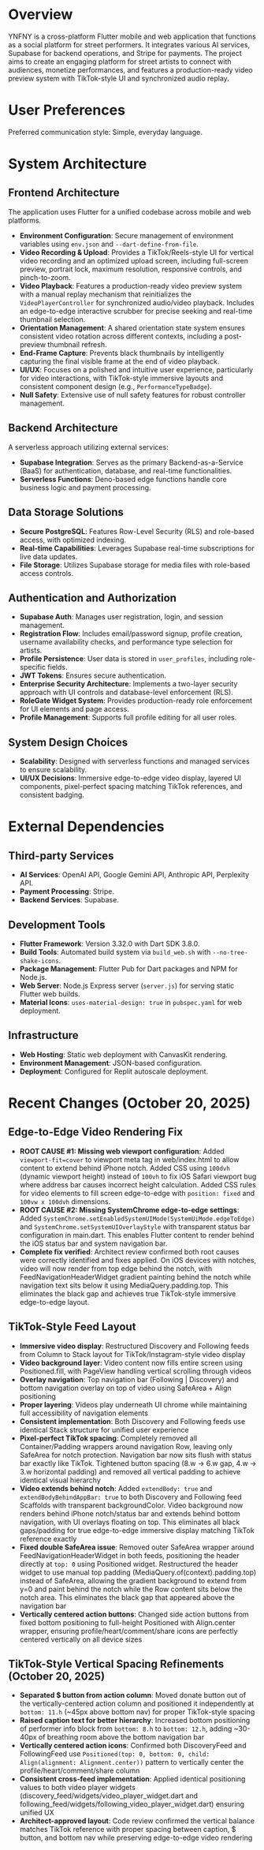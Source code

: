 # Overview
YNFNY is a cross-platform Flutter mobile and web application that functions as a social platform for street performers. It integrates various AI services, Supabase for backend operations, and Stripe for payments. The project aims to create an engaging platform for street artists to connect with audiences, monetize performances, and features a production-ready video preview system with TikTok-style UI and synchronized audio replay.

# User Preferences
Preferred communication style: Simple, everyday language.

# System Architecture

## Frontend Architecture
The application uses Flutter for a unified codebase across mobile and web platforms.
- **Environment Configuration**: Secure management of environment variables using `env.json` and `--dart-define-from-file`.
- **Video Recording & Upload**: Provides a TikTok/Reels-style UI for vertical video recording and an optimized upload screen, including full-screen preview, portrait lock, maximum resolution, responsive controls, and pinch-to-zoom.
- **Video Playback**: Features a production-ready video preview system with a manual replay mechanism that reinitializes the `VideoPlayerController` for synchronized audio/video playback. Includes an edge-to-edge interactive scrubber for precise seeking and real-time thumbnail selection.
- **Orientation Management**: A shared orientation state system ensures consistent video rotation across different contexts, including a post-preview thumbnail refresh.
- **End-Frame Capture**: Prevents black thumbnails by intelligently capturing the final visible frame at the end of video playback.
- **UI/UX**: Focuses on a polished and intuitive user experience, particularly for video interactions, with TikTok-style immersive layouts and consistent component design (e.g., `PerformanceTypeBadge`).
- **Null Safety**: Extensive use of null safety features for robust controller management.

## Backend Architecture
A serverless approach utilizing external services:
- **Supabase Integration**: Serves as the primary Backend-as-a-Service (BaaS) for authentication, database, and real-time functionalities.
- **Serverless Functions**: Deno-based edge functions handle core business logic and payment processing.

## Data Storage Solutions
- **Secure PostgreSQL**: Features Row-Level Security (RLS) and role-based access, with optimized indexing.
- **Real-time Capabilities**: Leverages Supabase real-time subscriptions for live data updates.
- **File Storage**: Utilizes Supabase storage for media files with role-based access controls.

## Authentication and Authorization
- **Supabase Auth**: Manages user registration, login, and session management.
- **Registration Flow**: Includes email/password signup, profile creation, username availability checks, and performance type selection for artists.
- **Profile Persistence**: User data is stored in `user_profiles`, including role-specific fields.
- **JWT Tokens**: Ensures secure authentication.
- **Enterprise Security Architecture**: Implements a two-layer security approach with UI controls and database-level enforcement (RLS).
- **RoleGate Widget System**: Provides production-ready role enforcement for UI elements and page access.
- **Profile Management**: Supports full profile editing for all user roles.

## System Design Choices
- **Scalability**: Designed with serverless functions and managed services to ensure scalability.
- **UI/UX Decisions**: Immersive edge-to-edge video display, layered UI components, pixel-perfect spacing matching TikTok references, and consistent badging.

# External Dependencies

## Third-party Services
- **AI Services**: OpenAI API, Google Gemini API, Anthropic API, Perplexity API.
- **Payment Processing**: Stripe.
- **Backend Services**: Supabase.

## Development Tools
- **Flutter Framework**: Version 3.32.0 with Dart SDK 3.8.0.
- **Build Tools**: Automated build system via `build_web.sh` with `--no-tree-shake-icons`.
- **Package Management**: Flutter Pub for Dart packages and NPM for Node.js.
- **Web Server**: Node.js Express server (`server.js`) for serving static Flutter web builds.
- **Material Icons**: `uses-material-design: true` in `pubspec.yaml` for web deployment.

## Infrastructure
- **Web Hosting**: Static web deployment with CanvasKit rendering.
- **Environment Management**: JSON-based configuration.
- **Deployment**: Configured for Replit autoscale deployment.

# Recent Changes (October 20, 2025)

## Edge-to-Edge Video Rendering Fix
- **ROOT CAUSE #1: Missing web viewport configuration**: Added `viewport-fit=cover` to viewport meta tag in web/index.html to allow content to extend behind iPhone notch. Added CSS using `100dvh` (dynamic viewport height) instead of `100vh` to fix iOS Safari viewport bug where address bar causes incorrect height calculation. Added CSS rules for video elements to fill screen edge-to-edge with `position: fixed` and `100vw x 100dvh` dimensions.
- **ROOT CAUSE #2: Missing SystemChrome edge-to-edge settings**: Added `SystemChrome.setEnabledSystemUIMode(SystemUiMode.edgeToEdge)` and `SystemChrome.setSystemUIOverlayStyle` with transparent status bar configuration in main.dart. This enables Flutter content to render behind the iOS status bar and system navigation bar.
- **Complete fix verified**: Architect review confirmed both root causes were correctly identified and fixes applied. On iOS devices with notches, video will now render from top edge behind the notch, with FeedNavigationHeaderWidget gradient painting behind the notch while navigation text sits below it using MediaQuery.padding.top. This eliminates the black gap and achieves true TikTok-style immersive edge-to-edge layout.

## TikTok-Style Feed Layout
- **Immersive video display**: Restructured Discovery and Following feeds from Column to Stack layout for TikTok/Instagram-style video display
- **Video background layer**: Video content now fills entire screen using Positioned.fill, with PageView handling vertical scrolling through videos
- **Overlay navigation**: Top navigation bar (Following | Discovery) and bottom navigation overlay on top of video using SafeArea + Align positioning
- **Proper layering**: Videos play underneath UI chrome while maintaining full accessibility of navigation elements
- **Consistent implementation**: Both Discovery and Following feeds use identical Stack structure for unified user experience
- **Pixel-perfect TikTok spacing**: Completely removed all Container/Padding wrappers around navigation Row, leaving only SafeArea for notch protection. Navigation bar now sits flush with status bar exactly like TikTok. Tightened button spacing (8.w → 6.w gap, 4.w → 3.w horizontal padding) and removed all vertical padding to achieve identical visual hierarchy
- **Video extends behind notch**: Added `extendBody: true` and `extendBodyBehindAppBar: true` to both Discovery and Following feed Scaffolds with transparent backgroundColor. Video background now renders behind iPhone notch/status bar and extends behind bottom navigation, with UI overlays floating on top. This eliminates all black gaps/padding for true edge-to-edge immersive display matching TikTok reference exactly
- **Fixed double SafeArea issue**: Removed outer SafeArea wrapper around FeedNavigationHeaderWidget in both feeds, positioning the header directly at `top: 0` using Positioned widget. Restructured the header widget to use manual top padding (MediaQuery.of(context).padding.top) instead of SafeArea, allowing the gradient background to extend from y=0 and paint behind the notch while the Row content sits below the notch area. This eliminates the black gap that appeared above the navigation bar
- **Vertically centered action buttons**: Changed side action buttons from fixed bottom positioning to full-height Positioned with Align.center wrapper, ensuring profile/heart/comment/share icons are perfectly centered vertically on all device sizes

## TikTok-Style Vertical Spacing Refinements (October 20, 2025)
- **Separated $ button from action column**: Moved donate button out of the vertically-centered action column and positioned it independently at `bottom: 11.h` (~45px above bottom nav) for proper TikTok-style spacing
- **Raised caption text for better hierarchy**: Increased bottom positioning of performer info block from `bottom: 8.h` to `bottom: 12.h`, adding ~30-40px of breathing room above the bottom navigation bar
- **Vertically centered action icons**: Confirmed both DiscoveryFeed and FollowingFeed use `Positioned(top: 0, bottom: 0, child: Align(alignment: Alignment.center))` pattern to vertically center the profile/heart/comment/share column
- **Consistent cross-feed implementation**: Applied identical positioning values to both video player widgets (discovery_feed/widgets/video_player_widget.dart and following_feed/widgets/following_video_player_widget.dart) ensuring unified UX
- **Architect-approved layout**: Code review confirmed the vertical balance matches TikTok reference with proper spacing between caption, $ button, and bottom nav while preserving edge-to-edge video rendering